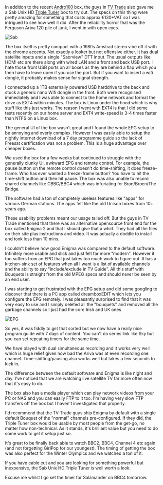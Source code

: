 In addition to the recent [Andro100](/the-and100-android-box-is-perfect-for-netflix-rte-player-etc/) box, the guys in [TV Trade](http://tvtrade.ie) also gave me a Sab Unix HD [Triple Tuner](http://www.tvtrade.ie/triple-tuner.html) box to try out. The specs on this thing were pretty amazing for something that costs approx €130+VAT so I was intrigued to see how well it did. After the reliability horror that was the Ferguson Ariva 120 pile of junk, I went in with open eyes.

![Sab](https://s3-eu-west-1.amazonaws.com/conoroneill.net/wp-content/uploads/2014/02/sab.png "SAB Triple Tuner")

The box itself is pretty compact with a 1980s Amstrad stereo vibe off it with the chrome accents. Not exactly a looker but not offensive either. It has dual satellite inputs and a single "Saorview" DTT input. The usual outputs like HDMI etc are there along with wired LAN and a front and back USB port. I hate those front USB ports on all boxes as they are behind a flap which you then have to leave open if you use the port. But if you want to insert a wifi dongle, it probably makes sense for signal strength.

I connected up a 1TB externally powered USB harddrive to the back and stuck a generic nano Wifi dongle in the front. Both were recognised immediately and I was able to connect to the home network and format the drive as EXT4 within minutes. The box is Linux under the hood which is why stuff like this just works. The reason I went with EXT4 is that I did some tests recently on our home server and EXT4 write-speed is 3-4 times faster than NTFS on a Linux box.

The general UI of the box wasn't great and I found the whole EPG setup to be annoying and overly complex. However I was easily able to setup the nightly internet download of a 7 day programme guide so the lack of Freesat certification was not a problem. This is a huge advantage over cheaper boxes.

We used the box for a few weeks but continued to struggle with the generally clunky UI, awkward EPG and remote control. For example, the pause button on the remote control doesn't do time-shifting, it does freeze-frame. Who has ever wanted a freeze-frame button? You have to hit the time-shift button and then hit pause. The box was also unable to record shared channels like CBBC/BBC4 which was infuriating for Bron/Broen/The Bridge.

The software had a ton of completely useless features like "apps" for various German stations. The apps felt like the old Unison boxes from 10+ years ago.

These usability problems meant our usage tailed off. But the guys in TV Trade mentioned that there was an alternative opensource front end for the box called Enigma 2 and that I should give that a whirl. They had all the files on their site plus instructions and video. It was actually a doddle to install and took less than 10 mins.

I couldn't believe how good Enigma was compared to the default software. Infinitely more usable and slick and just felt far more "modern". However it too suffers from an EPG that just takes too much work to figure out. It has a kitchen-sink set of features when all I want is a list of available channels and the ability to say "include/exclude in TV Guide". All this stuff with Bouquets is straight from the old MPEG specs and should never be seen by an end user.

I was starting to get frustrated with the EPG setup and did some googling to discover that there is a PC app called dreamboxEDIT which lets you configure the EPG remotely. I was pleasantly surprised to find that it was very easy to use and I simply deleted all the "bouquets" and removed all the garbage channels so I just had the core Irish and UK ones.

![EPG](https://s3-eu-west-1.amazonaws.com/conoroneill.net/wp-content/uploads/2014/02/epg.jpg "Enigma 2 EPG")

So yes, it was fiddly to get that sorted but we now have a really nice program guide with 7 days of content. You can't do series link like Sky but you can set repeating timers for the same time.

We have played with dual simultaneous recording and it works very well which is huge relief given how bad the Ariva was at even recording one channel. Time-shifting/pausing also works well but takes a few seconds to kick in.

The difference between the default software and Enigma is like night and day. I've noticed that we are watching live satellite TV far more often now that it's easy to do.

The box also has a media player which can play network videos from your PC or NAS and you can easily FTP to it too. I'm having very slow FTP transfers off the box but I haven't investigated that properly.

I'd recommend that the TV Trade guys ship Enigma by default with a single default Bouquet of the "normal" channels pre-configured. If they did, the Triple Tuner box would be usable by most people from the get-go, no matter how non-technical. As it stands, it's brilliant value but you need to do some work to get it setup just so.

It's great to be finally back able to watch BBC2, BBC4, Channel 4 etc again (and not forgetting GirlPop for our youngest). The timing of getting the box was also perfect for the Winter Olympics and we watched a ton of it.

If you have cable cut and you are looking for something powerful but inexpensive, the Sab Unix HD Triple Tuner is well worth a look.

Excuse me whilst I go set the timer for Salamander on BBC4 tomorrow.
